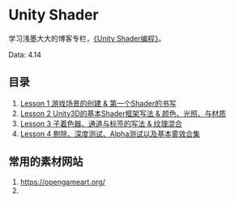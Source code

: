 # Unity Shader

学习浅墨大大的博客专栏，[《Unity Shader编程》](https://blog.csdn.net/column/details/unity3d-shader.html)。

Data: 4.14

## 目录

1. [Lesson 1 游戏场景的创建 & 第一个Shader的书写](Lesson_01.md)
2. [Lesson 2 Unity3D的基本Shader框架写法 & 颜色、光照、与材质](Lesson_02.md)
3. [Lesson 3 子着色器、通道与标签的写法 & 纹理混合](Lesson_03.md)
4. [Lesson 4 剔除、深度测试、Alpha测试以及基本雾效合集](Lesson_04.md)




## 常用的素材网站

1. https://opengameart.org/
2. ​